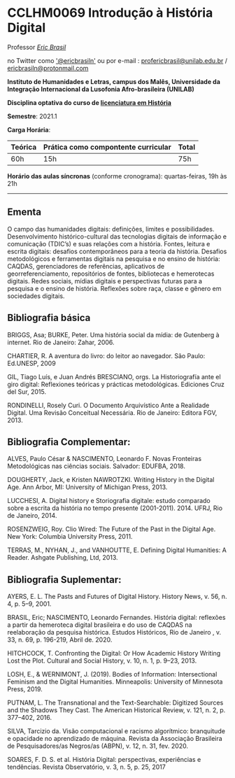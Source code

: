 # CCLHM0069 Introdução à História Digital

Professor [_Eric Brasil_](https://ericbrasiln.github.io)

no Twitter como <a href="https://twitter.com/ericbrasiln">'@ericbrasiln'</a>
ou por e-mail : profericbrasil@unilab.edu.br / ericbrasiln@protonmail.com

**Instituto de Humanidades e Letras, campus dos Malês, Universidade da Integração Internacional da Lusofonia Afro-brasileira (UNILAB)**

**Disciplina optativa do curso de [licenciatura em História](http://historia.males.unilab.edu.br/)**

**Semestre**: 2021.1

**Carga Horária**:

| Teórica             | Prática como compontente curricular         | Total |
|:--------------------|:------------------|:---------|
| 60h | 15h | 75h |

**Horário das aulas síncronas** (conforme cronograma): quartas-feiras, 19h às 21h

***

## Ementa

O campo das humanidades digitais: definições, limites e possibilidades. Desenvolvimento histórico-cultural das tecnologias digitais de informação e comunicação (TDIC’s) e suas relações com a história. Fontes, leitura e escrita digitais: desafios contemporâneos para a teoria da história. Desafios metodológicos e ferramentas digitais na pesquisa e no ensino de história: CAQDAS, gerenciadores de referências, aplicativos de georreferenciamento, repositórios de fontes, bibliotecas e hemerotecas digitais. Redes sociais, mídias digitais e perspectivas futuras para a pesquisa e o ensino de história. Reflexões sobre raça, classe e gênero em sociedades digitais.

## Bibliografia básica

BRIGGS, Asa; BURKE, Peter. Uma história social da mídia: de Gutenberg à internet. Rio de Janeiro: Zahar, 2006.

CHARTIER, R. A aventura do livro: do leitor ao navegador. São Paulo: Ed.UNESP, 2009

GIL, Tiago Luís, e Juan Andrés BRESCIANO, orgs. La Historiografía ante el giro digital: Reflexiones teóricas y prácticas metodológicas. Ediciones Cruz del Sur, 2015.

RONDINELLI, Rosely Curi. O Documento Arquivístico Ante a Realidade Digital. Uma Revisão Conceitual Necessária. Rio de Janeiro: Editora FGV, 2013.

## Bibliografia Complementar:

ALVES, Paulo César & NASCIMENTO, Leonardo F. Novas Fronteiras Metodológicas nas ciências sociais. Salvador: EDUFBA, 2018.

DOUGHERTY, Jack, e Kristen NAWROTZKI. Writing History in the Digital Age. Ann Arbor, MI: University of Michigan Press, 2013.

LUCCHESI, A. Digital history e Storiografia digitale: estudo comparado sobre a escrita da história no tempo presente (2001-2011). 2014. UFRJ, Rio de Janeiro, 2014.

ROSENZWEIG, Roy. Clio Wired: The Future of the Past in the Digital Age. New York: Columbia University Press, 2011.

TERRAS, M., NYHAN, J., and VANHOUTTE, E. Defining Digital Humanities: A Reader. Ashgate Publishing, Ltd, 2013.

## Bibliografia Suplementar:

AYERS, E. L. The Pasts and Futures of Digital History. History News, v. 56, n. 4, p. 5–9, 2001.

BRASIL, Eric; NASCIMENTO, Leonardo Fernandes. História digital: reflexões a partir da hemeroteca digital brasileira e do uso de CAQDAS na reelaboração da pesquisa histórica. Estudos Históricos, Rio de Janeiro , v. 33, n. 69, p. 196-219, Abril de. 2020.

HITCHCOCK, T. Confronting the Digital: Or How Academic History Writing Lost the Plot. Cultural and Social History, v. 10, n. 1, p. 9–23, 2013.

LOSH, E., & WERNIMONT, J. (2019). Bodies of Information: Intersectional Feminism and the Digital Humanities. Minneapolis: University of Minnesota Press, 2019.

PUTNAM, L. The Transnational and the Text-Searchable: Digitized Sources and the Shadows They Cast. The American Historical Review, v. 121, n. 2, p. 377–402, 2016.

SILVA, Tarcizio da. Visão computacional e racismo algorítmico: branquitude e opacidade no aprendizado de máquina. Revista da Associação Brasileira de Pesquisadores/as Negros/as (ABPN), v. 12, n. 31, fev. 2020.

SOARES, F. D. S. et al. História Digital: perspectivas, experiências e tendências. Revista Observatório, v. 3, n. 5, p. 25, 2017

